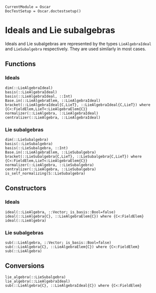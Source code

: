 ```@meta
CurrentModule = Oscar
DocTestSetup = Oscar.doctestsetup()
```

# Ideals and Lie subalgebras

Ideals and Lie subalgebras are represented by the types `LieAlgebraIdeal` and
`LieSubalgebra` respectively.
They are used similarly in most cases.

## Functions

### Ideals

```@docs
dim(::LieAlgebraIdeal)
basis(::LieAlgebraIdeal)
basis(::LieAlgebraIdeal, ::Int)
Base.in(::LieAlgebraElem, ::LieAlgebraIdeal)
bracket(::LieAlgebraIdeal{C,LieT}, ::LieAlgebraIdeal{C,LieT}) where {C<:FieldElem,LieT<:LieAlgebraElem{C}}
normalizer(::LieAlgebra, ::LieAlgebraIdeal)
centralizer(::LieAlgebra, ::LieAlgebraIdeal)
```

### Lie subalgebras

```@docs
dim(::LieSubalgebra)
basis(::LieSubalgebra)
basis(::LieSubalgebra, ::Int)
Base.in(::LieAlgebraElem, ::LieSubalgebra)
bracket(::LieSubalgebra{C,LieT}, ::LieSubalgebra{C,LieT}) where {C<:FieldElem,LieT<:LieAlgebraElem{C}}
normalizer(::LieAlgebra, ::LieSubalgebra)
centralizer(::LieAlgebra, ::LieSubalgebra)
is_self_normalizing(S::LieSubalgebra)
```

## Constructors

### Ideals

```@docs
ideal(::LieAlgebra, ::Vector; is_basis::Bool=false)
ideal(::LieAlgebra{C}, ::LieAlgebraElem{C}) where {C<:FieldElem}
ideal(::LieAlgebra)
```

### Lie subalgebras

```@docs
sub(::LieAlgebra, ::Vector; is_basis::Bool=false)
sub(::LieAlgebra{C}, ::LieAlgebraElem{C}) where {C<:FieldElem}
sub(::LieAlgebra)
```

## Conversions

```@docs
lie_algebra(::LieSubalgebra)
lie_algebra(::LieAlgebraIdeal)
sub(::LieAlgebra{C}, ::LieAlgebraIdeal{C}) where {C<:FieldElem}
```
